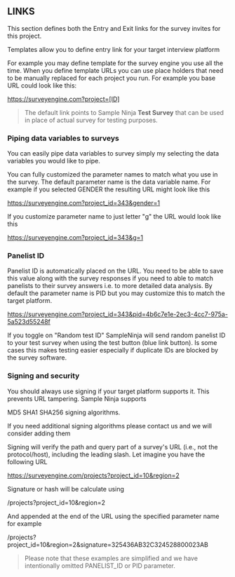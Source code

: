 ## LINKS

This section defines both the Entry and Exit links for the survey invites for this project.

Templates allow you to define entry link for your target interview platform

For example you may define template for the survey engine you use all the time. When you define template URLs you can use place holders that need to be manually replaced for each project you run. For example you base URL could look like this:

https://surveyengine.com?project=[ID]

> The default link points to Sample Ninja **Test Survey** that can be used in place of actual survey for testing purposes.

### Piping data variables to surveys
You can easily pipe data variables to survey simply my selecting the data variables you would like to pipe.

You can fully customized the parameter names to match what you use in the survey. The default parameter name is the data variable name. For example if you selected GENDER the resulting URL might look like this

https://surveyengine.com?project_id=343&gender=1

If you customize parameter name to just letter "g" the URL would look like this

https://surveyengine.com?project_id=343&g=1

### Panelist ID
Panelist ID is automatically placed on the URL. You need to be able to save this value along with the survey responses if you need to able to match panelists to their survey answers i.e. to more detailed data analysis. By default the parameter name is PID but you may customize this to match the target platform.

https://surveyengine.com?project_id=343&pid=4b6c7e1e-2ec3-4cc7-975a-5a523d55248f

If you toggle on "Random test ID" SampleNinja will send random panelist ID to your test survey when using the test button (blue link button). Is some cases this makes testing easier especially if duplicate IDs are blocked by the survey software.

### Signing and security
You should always use signing if your target platform supports it. This prevents URL tampering. Sample Ninja supports

MD5 SHA1 SHA256 signing algorithms.

If you need additional signing algorithms please contact us and we will consider adding them

Signing will verify the path and query part of a survey's URL (i.e., not the protocol/host), including the leading slash. Let imagine you have the following URL

https://surveyengine.com/projects?project_id=10&region=2

Signature or hash will be calculate using

/projects?project_id=10&region=2

And appended at the end of the URL using the specified parameter name for example

/projects?project_id=10&region=2&signature=325436AB32C324528800023AB

> Please note that these examples are simplified and we have intentionally omitted PANELIST_ID or PID parameter.
